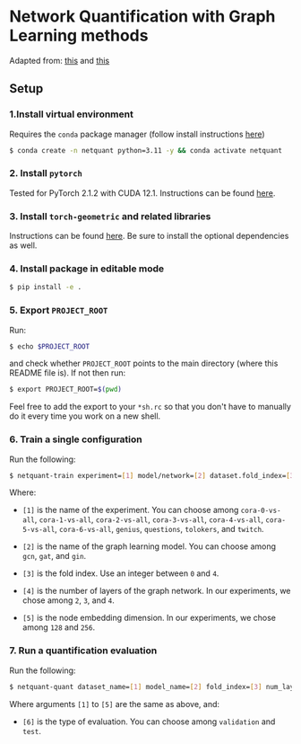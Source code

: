 # Network Quantification with Graph Learning methods

Adapted from: [this](https://github.com/gorodnitskiy/yet-another-lightning-hydra-template) and [this](https://github.com/ashleve/lightning-hydra-template)


## Setup

### 1.Install virtual environment

Requires the `conda` package manager (follow install instructions [here](https://docs.conda.io/projects/miniconda/en/latest/miniconda-install.html))

```sh
$ conda create -n netquant python=3.11 -y && conda activate netquant
```

### 2. Install `pytorch`

Tested for PyTorch 2.1.2 with CUDA 12.1. Instructions can be found [here](https://pytorch.org/get-started/locally/).

### 3. Install `torch-geometric` and related libraries

Instructions can be found [here](https://pytorch-geometric.readthedocs.io/en/latest/install/installation.html). Be sure to install the optional dependencies as well.

### 4. Install package in editable mode

```sh
$ pip install -e .
```

### 5. Export `PROJECT_ROOT`

Run:

```sh
$ echo $PROJECT_ROOT
```

and check whether `PROJECT_ROOT` points to the main directory (where this README file is). If not then run:

```sh
$ export PROJECT_ROOT=$(pwd)
```

Feel free to add the export to your `*sh.rc` so that you don't have to manually do it every time you work on a new shell.


### 6. Train a single configuration

Run the following:

```sh
$ netquant-train experiment=[1] model/network=[2] dataset.fold_index=[3] model.network.num_layers=[4] model.network.hidden_channels=[5]
```

Where:

- `[1]` is the name of the experiment. You can choose among `cora-0-vs-all`, `cora-1-vs-all`, `cora-2-vs-all`, `cora-3-vs-all`, `cora-4-vs-all`, `cora-5-vs-all`, `cora-6-vs-all`, `genius`, `questions`, `tolokers`, and `twitch`.

- `[2]` is the name of the graph learning model. You can choose among `gcn`, `gat`, and `gin`.

- `[3]` is the fold index. Use an integer between `0` and `4`.

- `[4]` is the number of layers of the graph network. In our experiments, we chose among `2`, `3`, and `4`.

- `[5]` is the node embedding dimension. In our experiments, we chose among `128` and `256`.


### 7. Run a quantification evaluation

Run the following:

```sh
$ netquant-quant dataset_name=[1] model_name=[2] fold_index=[3] num_layers=[4] hidden_dim=[5]  task_name=[6]
```

Where arguments `[1]` to `[5]` are the same as above, and:

- `[6]` is the type of evaluation. You can choose among `validation` and `test`.

